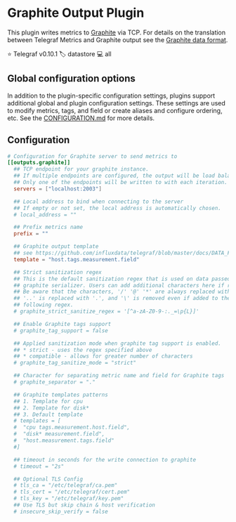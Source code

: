 # Graphite Output Plugin

This plugin writes metrics to [Graphite][graphite] via TCP. For details on the
translation between Telegraf Metrics and Graphite output see the
[Graphite data format][serializer].

⭐ Telegraf v0.10.1
🏷️ datastore
💻 all

[graphite]: http://graphite.readthedocs.org/en/latest/index.html
[serializer]: /plugins/serializers/graphite/README.md

## Global configuration options <!-- @/docs/includes/plugin_config.md -->

In addition to the plugin-specific configuration settings, plugins support
additional global and plugin configuration settings. These settings are used to
modify metrics, tags, and field or create aliases and configure ordering, etc.
See the [CONFIGURATION.md][CONFIGURATION.md] for more details.

[CONFIGURATION.md]: ../../../docs/CONFIGURATION.md#plugins

## Configuration

```toml @sample.conf
# Configuration for Graphite server to send metrics to
[[outputs.graphite]]
  ## TCP endpoint for your graphite instance.
  ## If multiple endpoints are configured, the output will be load balanced.
  ## Only one of the endpoints will be written to with each iteration.
  servers = ["localhost:2003"]

  ## Local address to bind when connecting to the server
  ## If empty or not set, the local address is automatically chosen.
  # local_address = ""

  ## Prefix metrics name
  prefix = ""

  ## Graphite output template
  ## see https://github.com/influxdata/telegraf/blob/master/docs/DATA_FORMATS_OUTPUT.md
  template = "host.tags.measurement.field"

  ## Strict sanitization regex
  ## This is the default sanitization regex that is used on data passed to the
  ## graphite serializer. Users can add additional characters here if required.
  ## Be aware that the characters, '/' '@' '*' are always replaced with '_',
  ## '..' is replaced with '.', and '\' is removed even if added to the
  ## following regex.
  # graphite_strict_sanitize_regex = '[^a-zA-Z0-9-:._=\p{L}]'

  ## Enable Graphite tags support
  # graphite_tag_support = false

  ## Applied sanitization mode when graphite tag support is enabled.
  ## * strict - uses the regex specified above
  ## * compatible - allows for greater number of characters
  # graphite_tag_sanitize_mode = "strict"

  ## Character for separating metric name and field for Graphite tags
  # graphite_separator = "."

  ## Graphite templates patterns
  ## 1. Template for cpu
  ## 2. Template for disk*
  ## 3. Default template
  # templates = [
  #  "cpu tags.measurement.host.field",
  #  "disk* measurement.field",
  #  "host.measurement.tags.field"
  #]

  ## timeout in seconds for the write connection to graphite
  # timeout = "2s"

  ## Optional TLS Config
  # tls_ca = "/etc/telegraf/ca.pem"
  # tls_cert = "/etc/telegraf/cert.pem"
  # tls_key = "/etc/telegraf/key.pem"
  ## Use TLS but skip chain & host verification
  # insecure_skip_verify = false
```

